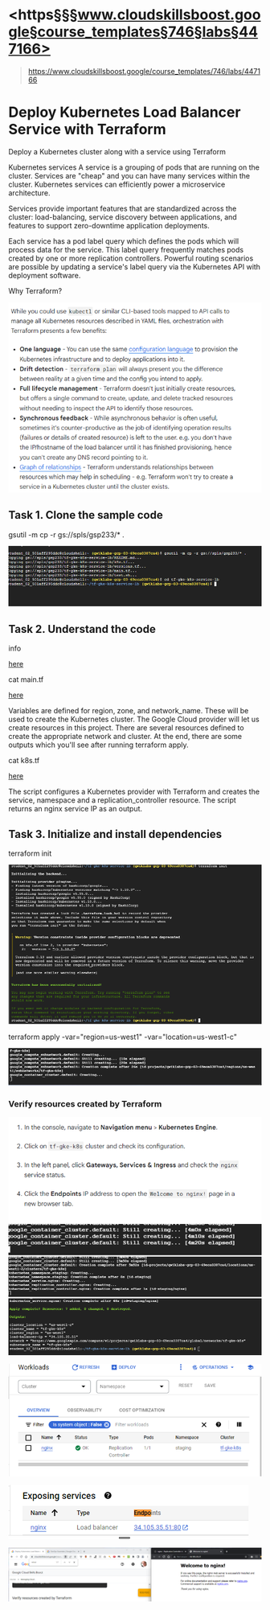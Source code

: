 # <https§§§www.cloudskillsboost.google§course_templates§746§labs§447166>
> <https://www.cloudskillsboost.google/course_templates/746/labs/447166>

# Deploy Kubernetes Load Balancer Service with Terraform

Deploy a Kubernetes cluster along with a service using Terraform


Kubernetes services
A service is a grouping of pods that are running on the cluster. Services are "cheap" and you can have many services within the cluster. Kubernetes services can efficiently power a microservice architecture.

Services provide important features that are standardized across the cluster: load-balancing, service discovery between applications, and features to support zero-downtime application deployments.

Each service has a pod label query which defines the pods which will process data for the service. This label query frequently matches pods created by one or more replication controllers. Powerful routing scenarios are possible by updating a service's label query via the Kubernetes API with deployment software.

Why Terraform?

![alt text](image.png)

## Task 1. Clone the sample code

gsutil -m cp -r gs://spls/gsp233/* .

![alt text](image-1.png)

## Task 2. Understand the code

info 

[here](./info.md)

cat main.tf

[here](./main.tf)

Variables are defined for region, zone, and network_name. These will be used to create the Kubernetes cluster.
The Google Cloud provider will let us create resources in this project.
There are several resources defined to create the appropriate network and cluster.
At the end, there are some outputs which you'll see after running terraform apply.

cat k8s.tf

[here](./k8s.tf)

The script configures a Kubernetes provider with Terraform and creates the service, namespace and a replication_controller resource.
The script returns an nginx service IP as an output.

## Task 3. Initialize and install dependencies

terraform init

![alt text](image-2.png)

terraform apply -var="region=us-west1" -var="location=us-west1-c"

![](image-4.png)

### Verify resources created by Terraform

![alt text](image-3.png)
![alt text](image-5.png)
![alt text](image-6.png)
![alt text](image-7.png)

![alt text](image-8.png)

![alt text](image-9.png)

![alt text](image-10.png)
